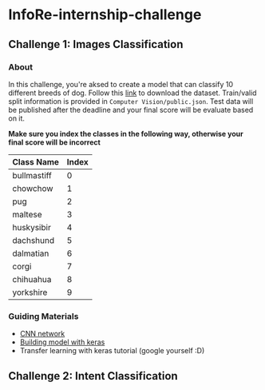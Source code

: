 # InfoRe-internship-challenge

## Challenge 1: Images Classification

### About

In this challenge, you're aksed to create a model that can classify 10 different breeds of dog. Follow this [link](https://www.dropbox.com/s/p5xgxa9ofmq48vf/dataset.zip?dl=0) to download the dataset. 
Train/valid split information is provided in  `Computer Vision/public.json`. Test data will be published after the deadline and your final score will be evaluate based on it. 

**Make sure you index the classes in the following way, otherwise your final score will be incorrect**

| Class Name  | Index |
|-------------|-------|
| bullmastiff | 0     |
| chowchow    | 1     |
| pug         | 2     |
| maltese     | 3     |
| huskysibir  | 4     |
| dachshund   | 5     |
| dalmatian   | 6     |
| corgi       | 7     |
| chihuahua   | 8     |
| yorkshire   | 9     |

### Guiding Materials

- [CNN network](http://cs231n.github.io/)
- [Building model with keras](https://elitedatascience.com/keras-tutorial-deep-learning-in-python)
- Transfer learning with keras tutorial (google yourself :D)

## Challenge 2: Intent Classification



